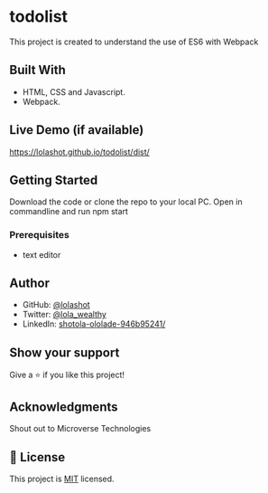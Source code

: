 # todolist
 This project is created to understand the use of ES6 with Webpack

## Built With

- HTML, CSS and Javascript.
- Webpack.

## Live Demo (if available)

https://lolashot.github.io/todolist/dist/

## Getting Started

Download the code or clone the repo to your local PC.
Open in commandline and run
npm start


### Prerequisites
- text editor

## Author

- GitHub: [@lolashot](https://github.com/lolashot)
- Twitter: [@lola_wealthy](https://twitter.com/@lola_wealthy)
- LinkedIn: [shotola-ololade-946b95241/](https://www.linkedin.com/in/shotola-ololade-946b95241/)

## Show your support

Give a ⭐️ if you like this project!

## Acknowledgments

Shout out to Microverse Technologies

## 📝 License

This project is [MIT](./LICENSE) licensed.